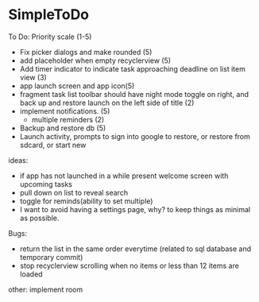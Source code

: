 # SimpleToDo
To Do:
    Priority scale (1-5)
- Fix picker dialogs and make rounded (5)
- add placeholder when empty recyclerview (5)
- Add timer indicator to indicate task approaching deadline on list item view (3)
- app launch screen and app icon(5)
- fragment task list toolbar should have night mode toggle on right, and back up and restore launch on the left side of title (2)
- implement notifications. (5)
    - multiple reminders (2)
- Backup and restore db (5)
- Launch activity, prompts to sign into google to restore, or restore from sdcard, or start new

ideas:
- if app has not launched in a while present welcome screen with upcoming tasks
- pull down on list to reveal search
- toggle for reminds(ability to set multiple)
- I want to avoid having a settings page, why? to keep things as minimal as possible.

Bugs:
- return the list in the same order everytime (related to sql database and temporary commit)
- stop recyclerview scrolling when no items or less than 12 items are loaded

other:
implement room
